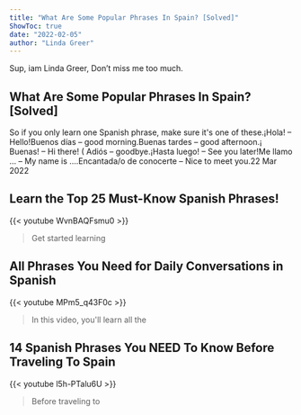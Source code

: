 ```yaml
---
title: "What Are Some Popular Phrases In Spain? [Solved]"
ShowToc: true 
date: "2022-02-05"
author: "Linda Greer" 
---
```


Sup, iam Linda Greer, Don’t miss me too much.
## What Are Some Popular Phrases In Spain? [Solved]
 So if you only learn one Spanish phrase, make sure it's one of these.¡Hola! – Hello!Buenos días – good morning.Buenas tardes – good afternoon.¡ Buenas! – Hi there! ( 
 Adiós – goodbye.¡Hasta luego! – See you later!Me llamo … – My name is ….Encantada/o de conocerte – Nice to meet you.22 Mar 2022

## Learn the Top 25 Must-Know Spanish Phrases!
{{< youtube WvnBAQFsmu0 >}}
>Get started learning 

## All Phrases You Need for Daily Conversations in Spanish
{{< youtube MPm5_q43F0c >}}
>In this video, you'll learn all the 

## 14 Spanish Phrases You NEED To Know Before Traveling To Spain
{{< youtube l5h-PTalu6U >}}
>Before traveling to 


